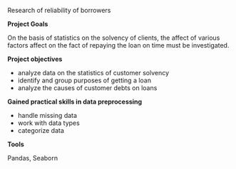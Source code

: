 Research of reliability of borrowers

**Project Goals**

On the basis of statistics on the solvency of clients, the affect of various factors affect on the fact of repaying the loan on time must be investigated. 

**Project objectives**

-  analyze data on the statistics of customer solvency
-  identify and group purposes of getting a loan
-  analyze the causes of customer debts on loans

**Gained practical skills in data preprocessing**

- handle missing data
- work with data types
- categorize data

**Tools**

Pandas, Seaborn



